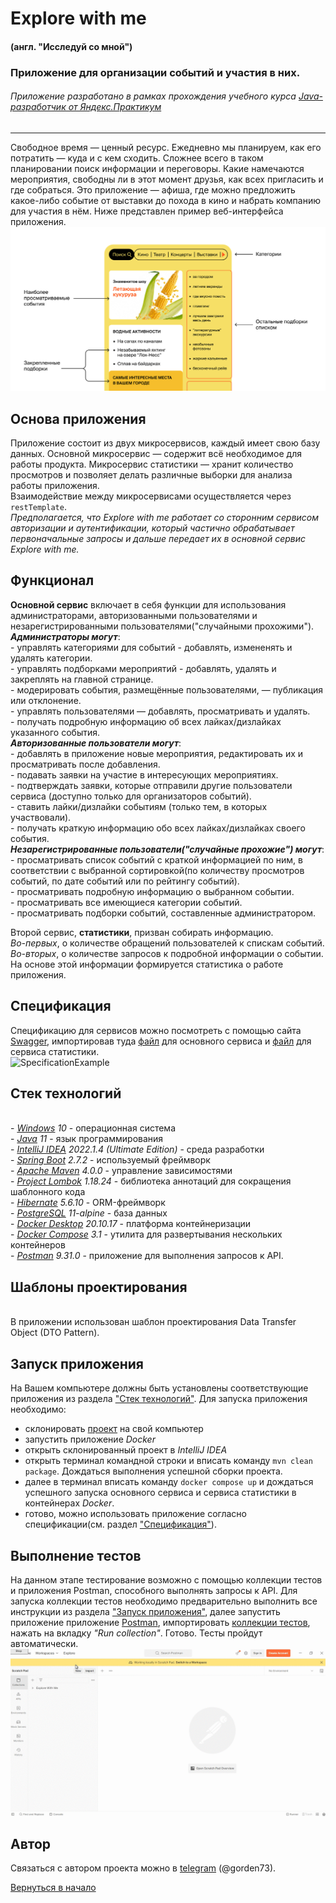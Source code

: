 # Explore with me 
#### (англ. "Исследуй со мной") 
### Приложение для организации событий и участия в них. 
###### Приложение разработано в рамках прохождения учебного курса [Java-разработчик от Яндекс.Практикум](https://practicum.yandex.ru/java-developer/)
***
Свободное время — ценный ресурс. Ежедневно мы планируем, 
как его потратить — куда и с кем сходить. Сложнее всего в 
таком планировании поиск информации и переговоры. Какие намечаются 
мероприятия, свободны ли в этот момент друзья, как всех пригласить 
и где собраться. Это приложение — афиша, 
где можно предложить какое-либо событие от выставки до похода в кино 
и набрать компанию для участия в нём.
Ниже представлен пример веб-интерфейса приложения.
<br>![WebInterfaceExample](WebInterfaceExample.png)

## Основа приложения 

Приложение состоит из двух микросервисов, каждый имеет свою базу данных.
Основной микросервис — содержит всё необходимое для работы продукта.
Микросервис статистики — хранит количество просмотров и позволяет делать различные выборки для 
анализа работы приложения.
<br>Взаимодействие между микросервисами осуществляется через `restTemplate`.
<br> _Предполагается, что Explore with me работает со сторонним сервисом 
авторизации и аутентификации, который частично обрабатывает первоначальные запросы и дальше 
передает их в основной сервис Explore with me._

## Функционал

**Основной сервис** включает в себя функции для использования администраторами, авторизованными 
пользователями и незарегистрированными пользователями("случайными прохожими").
<br> *__Администраторы могут__*:
<br>- управлять категориями для событий - добавлять, измененять и удалять категории.
<br>- управлять подборками мероприятий - добавлять, удалять и закреплять на главной странице.
<br>- модерировать события, размещённые пользователями, — публикация или отклонение.
<br>- управлять пользователями — добавлять, просматривать и удалять.
<br>- получать подробную информацию об всех лайках/дизлайках указанного события.
<br> **_Авторизованные пользователи могут_**:
<br>- добавлять в приложение новые мероприятия, редактировать их и просматривать после добавления.
<br>- подавать заявки на участие в интересующих мероприятиях.
<br>- подтверждать заявки, которые отправили другие пользователи сервиса (доступно только для 
организаторов событий).
<br>- ставить лайки/дизлайки событиям (только тем, в которых участвовали).
<br>- получать краткую информацию обо всех лайках/дизлайках своего события.
<br> **_Незарегистрированные пользователи("случайные прохожие") могут_**:
<br>- просматривать список событий с краткой информацией по ним, в соответствии с выбранной 
сортировкой(по количеству просмотров событий, по дате событий или по рейтингу событий).
<br>- просматривать подробную информацию о выбранном событии.
<br>- просматривать все имеющиеся категории событий.
<br>- просматривать подборки событий, составленные администратором.

Второй сервис, **статистики**, призван собирать информацию. 
<br> _Во-первых_, о количестве обращений 
пользователей к спискам событий.
<br> _Во-вторых_, о количестве запросов к подробной информации 
о событии. 
<br> На основе этой информации формируется статистика о работе приложения.

## Спецификация

Спецификацию для сервисов можно посмотреть с помощью сайта [Swagger](https://editor-next.swagger.io/), 
импортировав туда [файл](ewm-main-service-spec.json) для основного сервиса 
и [файл](ewm-stats-service-spec.json) для сервиса статистики.
<br>![SpecificationExample](SpecificationExample.gif)

## Стек технологий

<br>- *[Windows](https://www.microsoft.com/ru-ru/software-download/windows10) 10* - операционная 
система
<br>- *[Java](https://www.java.com/ru/) 11* - язык программирования
<br>- *[IntelliJ IDEA](https://www.jetbrains.com/ru-ru/idea/download/?ysclid=l8l4s0cdro888284513#section=windows) 2022.1.4 (Ultimate Edition)* - среда разработки
<br>- *[Spring Boot](https://spring.io/blog/2022/07/21/spring-boot-2-7-2-available-now) 2.7.2* - используемый фреймворк 
<br>- *[Apache Maven](https://maven.apache.org/) 4.0.0* - управление зависимостями
<br>- *[Project Lombok](https://projectlombok.org/) 1.18.24* - библиотека аннотаций для сокращения 
шаблонного кода
<br>- *[Hibernate](https://hibernate.org/) 5.6.10* - ORM-фреймворк
<br>- *[PostgreSQL](https://www.postgresql.org/) 11-alpine* - база данных
<br>- *[Docker Desktop](https://docs.docker.com/desktop/install/windows-install/) 20.10.17* - платформа контейнеризации
<br>- *[Docker Compose](https://docs.docker.com/compose/install/) 3.1* - утилита для развертывания нескольких контейнеров
<br>- *[Postman](https://www.postman.com/downloads/) 9.31.0* - приложение для выполнения запросов к API.

## Шаблоны проектирования

<br> В приложении использован шаблон проектирования Data Transfer Object (DTO Pattern).

## Запуск приложения

На Вашем компьютере должны быть установлены соответствующие приложения из раздела ["Стек 
технологий"](#стек-технологий).
Для запуска приложения необходимо:
- склонировать [проект](https://github.com/gorden73/java-explore-with-me) на свой компьютер 
- запустить приложение _Docker_
- открыть склонированный проект в _IntelliJ IDEA_
- открыть терминал командной строки и вписать команду `mvn clean package`. Дождаться выполнения 
  успешной сборки проекта.
- далее в терминал вписать команду `docker compose up` и дождаться успешного запуска основного 
  сервиса и сервиса статистики в контейнерах _Docker_.
- готово, можно использовать приложение согласно спецификации(см. раздел 
["Спецификация"](#Спецификация)).

## Выполнение тестов

На данном этапе тестирование возможно с помощью коллекции тестов и приложения 
Postman, способного выполнять запросы к API. Для запуска коллекции тестов необходимо предварительно 
выполнить все инструкции из раздела ["Запуск приложения"](#запуск-приложения), далее запустить 
приложение приложение [Postman](https://www.postman.com/downloads/), импортировать 
[коллекции тестов](/postman/sprint.json), нажать на вкладку *"Run collection"*.
Готово. Тесты пройдут автоматически.
<br>![PostmanUsage](UsagePostman.gif)

## Автор

Связаться с автором проекта можно в [telegram](https://web.telegram.org/) (@gorden73).

[Вернуться в начало](#explore-with-me)
